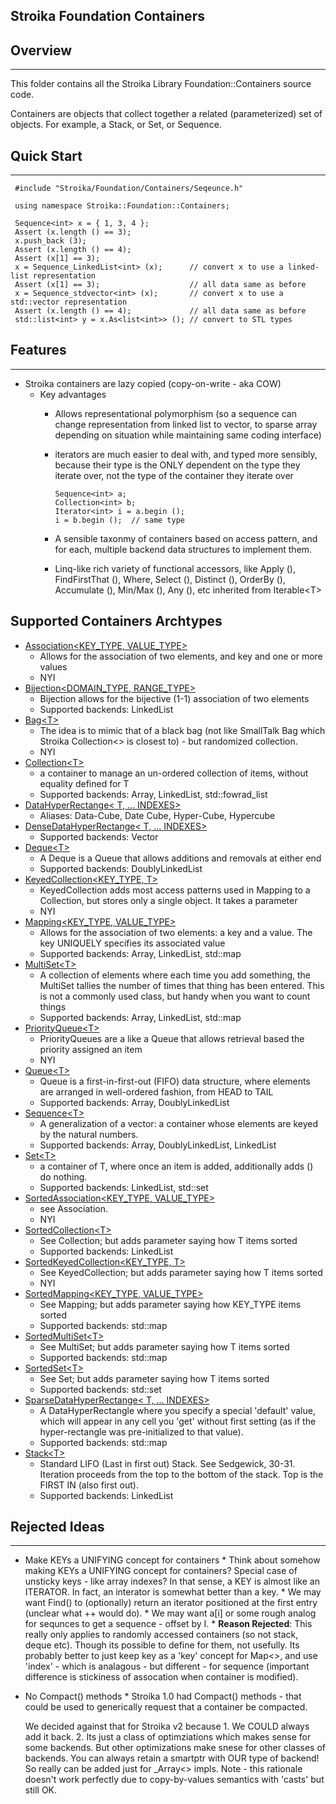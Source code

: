 ## Stroika Foundation Containers

## Overview
-----------
  This folder contains all the Stroika Library Foundation::Containers source code.

  Containers are objects that collect together a related (parameterized) set of objects.
  For example, a Stack<T>, or Set<T>, or Sequence<T>.

## Quick Start
-----------
~~~
 #include "Stroika/Foundation/Containers/Seqeunce.h"

 using namespace Stroika::Foundation::Containers;

 Sequence<int> x = { 1, 3, 4 };
 Assert (x.length () == 3);
 x.push_back (3);
 Assert (x.length () == 4);
 Assert (x[1] == 3);
 x = Sequence_LinkedList<int> (x);      // convert x to use a linked-list representation
 Assert (x[1] == 3);                    // all data same as before
 x = Sequence_stdvector<int> (x);       // convert x to use a std::vector representation
 Assert (x.length () == 4);             // all data same as before
 std::list<int> y = x.As<list<int>> (); // convert to STL types
~~~


## Features
-----------

- Stroika containers are lazy copied (copy-on-write - aka COW)
  - Key advantages
    - Allows representational polymorphism (so a sequence can change representation from linked list to vector, to sparse array depending on situation while maintaining same coding interface)
    - iterators are much easier to deal with, and typed more sensibly, because their type is the ONLY dependent on the type they iterate over, not the type of the container they iterate over
      
      ~~~
      Sequence<int> a;
      Collection<int> b;
      Iterator<int> i = a.begin ();
      i = b.begin ();  // same type
      ~~~
    - A sensible taxonmy of containers based on access pattern, and for each, multiple backend data structures to implement them.
    - Linq-like rich variety of functional accessors, like Apply (), FindFirstThat (), Where, Select (), Distinct (), OrderBy (), Accumulate (), Min/Max (), Any (), etc inherited from Iterable&lt;T&gt;

## Supported Containers Archtypes
  -  [Association&lt;KEY_TYPE, VALUE_TYPE&gt;](Association.h)
     - Allows for the association of two elements, and key and one or more values
     - NYI
  -  [Bijection&lt;DOMAIN_TYPE, RANGE_TYPE&gt;](Bijection.h)
     - Bijection allows for the bijective (1-1) association of two elements
     - Supported backends: LinkedList
  -  [Bag&lt;T&gt;](Bag.h)
     - The idea is to mimic that of a black bag (not like SmallTalk Bag<T> which Stroika Collection<> is closest to) - but randomized collection.
     - NYI
  -  [Collection&lt;T&gt;](Collection.h)
     - a container to manage an un-ordered collection of items, without equality defined for T
     - Supported backends: Array, LinkedList, std::fowrad_list
  -  [DataHyperRectange&lt; T, ... INDEXES&gt;](DataHyperRectange.h)
     - Aliases: Data-Cube, Date Cube, Hyper-Cube, Hypercube
  -  [DenseDataHyperRectange&lt; T, ... INDEXES&gt;](DenseDataHyperRectange.h)
     - Supported backends: Vector
  -  [Deque&lt;T&gt;](Deque.h)
     - A Deque is a Queue that allows additions and removals at either end
     - Supported backends: DoublyLinkedList
  -  [KeyedCollection&lt;KEY_TYPE, T&gt;](KeyedCollection.h)
     - KeyedCollection adds most access patterns used in Mapping to a Collection, but stores only a single object. It takes a parameter
     - NYI
  -  [Mapping&lt;KEY_TYPE, VALUE_TYPE&gt;](Mapping.h)
     - Allows for the association of two elements: a key and a value. The key UNIQUELY specifies its associated value
     - Supported backends: Array, LinkedList, std::map
  -  [MultiSet&lt;T&gt;](MultiSet.h)
     -  A collection of elements where each time you add something, the MultiSet tallies the number of times that thing has been entered. This is not a commonly used class, but handy when you want to count things
     - Supported backends: Array, LinkedList, std::map
  -  [PriorityQueue&lt;T&gt;](PriorityQueue.h)
     - PriorityQueues are a like a Queue that allows retrieval based the priority assigned an item
     - NYI
  -  [Queue&lt;T&gt;](Queue.h)
     - Queue is a first-in-first-out (FIFO) data structure, where elements are arranged in well-ordered fashion, from HEAD to TAIL
     - Supported backends: Array, DoublyLinkedList
  -  [Sequence&lt;T&gt;](Sequence.h)
     - A generalization of a vector: a container whose elements are keyed by the natural numbers.
     - Supported backends: Array, DoublyLinkedList, LinkedList
  -  [Set&lt;T&gt;](Set.h)
     - a container of T, where once an item is added, additionally adds () do nothing.
     - Supported backends: LinkedList, std::set
  -  [SortedAssociation&lt;KEY_TYPE, VALUE_TYPE&gt;](SortedAssociation.h)
     - see Association.
     - NYI
  -  [SortedCollection&lt;T&gt;](SortedCollection.h)
     - See Collection; but adds parameter saying how T items sorted
     - Supported backends: LinkedList
  -  [SortedKeyedCollection&lt;KEY_TYPE, T&gt;](SortedKeyedCollection.h)
     - See KeyedCollection; but adds parameter saying how T items sorted
     - NYI
  -  [SortedMapping&lt;KEY_TYPE, VALUE_TYPE&gt;](SortedMapping.h)
     - See Mapping; but adds parameter saying how KEY_TYPE items sorted
     - Supported backends: std::map
  -  [SortedMultiSet&lt;T&gt;](SortedMultiSet.h)
     - See MultiSet; but adds parameter saying how T items sorted
     - Supported backends: std::map
  -  [SortedSet&lt;T&gt;](SortedSet.h)
     - See Set; but adds parameter saying how T items sorted
     - Supported backends: std::set
  -  [SparseDataHyperRectange&lt; T, ... INDEXES&gt;](SparseDataHyperRectangle.h)
     - A DataHyperRectangle where you specify a special 'default' value, which will appear in any cell you 'get' without first setting (as if the hyper-rectangle was pre-initialized to that value).
     - Supported backends: std::map
  -  [Stack&lt;T&gt;](Stack.h)
     - Standard LIFO (Last in first out) Stack. See Sedgewick, 30-31. Iteration proceeds from the top to the bottom of the stack. Top is the FIRST IN (also first out).
     - Supported backends: LinkedList


## Rejected Ideas
--------------
   *   Make KEYs a UNIFYING concept for containers
      *   Think about somehow making KEYs a UNIFYING concept for containers? 
          Special case of unsticky keys -
          like array indexes? In that sense, a KEY is almost like an ITERATOR. In fact, 
          an interator is somewhat better than a key. 
      *   We may want Find() to (optionally) return an iterator positioned at the first entry
          (unclear what ++ would do).
      *   We may want a[i] or some rough analog for sequnces to get a sequence - offset by I.
      *   **Reason Rejected**:
          This really only applies to randomly accessed containers (so not stack, deque etc).
          Though its possible to define for them, not usefully. Its probably better to just
          keep key as a 'key' concept for Map<>, and use 'index' - which is analagous - but different -
          for sequence (important difference is stickiness of assocation when container is modified).

   *   No Compact() methods
      *   Stroika 1.0 had Compact() methods - that could be used to generically request that a container
          be compacted.
             
          We decided against that for Stroika v2 because
             1.	   We COULD always add it back.
             2.    Its just a class of optimziations which makes sense for some backends. But other 
				   optimizations make snese for other classes of backends. You can always retain a smartptr
				   with OUR type of backend! So really can be added just for _Array<> impls. Note - this
				   rationale doesn't work perfectly due to copy-by-values semantics with 'casts' but still
				   OK.
